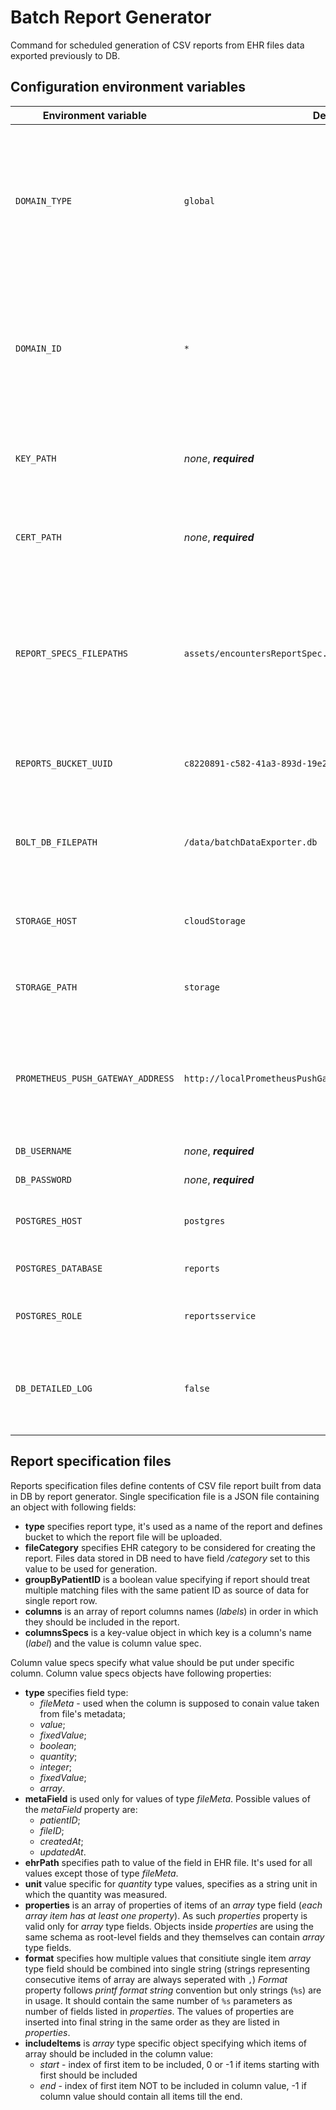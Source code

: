 # Batch Report Generator

Command for scheduled generation of CSV reports from EHR files data exported previously to DB.

## Configuration environment variables

| Environment variable              | Default value                                                     | Description                                                                                                                            |
| --------------------------------- | ----------------------------------------------------------------- | -------------------------------------------------------------------------------------------------------------------------------------- |
| `DOMAIN_TYPE`                     | `global`                                                          | _Domain in which component is operating, normally it should be 'cloud' for all cloud components and 'clinic' for local components._    |
| `DOMAIN_ID`                       | `*`                                                               | _Domain in which component is operating, normally it should be '_' for all cloud components and clinic ID for local components.\*      |
| `KEY_PATH`                        | _none_, **_required_**                                            | _Path to service's private key (PEM-formatted file)._                                                                                  |
| `CERT_PATH`                       | _none_, **_required_**                                            | _Path to service's public key (PEM-formatted file)._                                                                                   |
| `REPORT_SPECS_FILEPATHS`          | `assets/encountersReportSpec.json,assets/patientsReportSpec.json` | _*Path to JSON files defining CSV reports. If starts with "assets/" the file is assumed to be a bundled in the binary as an asset. *._ |
| `REPORTS_BUCKET_UUID`             | `c8220891-c582-41a3-893d-19e211985db5`                            | _*UUID of storage bucket in which reports are stored.*._                                                                               |
| `BOLT_DB_FILEPATH`                | `/data/batchDataExporter.db`                                      | _Path to Bolt DB file in which command saves file UUIDs for report types._                                                             |
| `STORAGE_HOST`                    | `cloudStorage`                                                    | _Hostname of storage API where reports CSV files are stored._                                                                          |
| `STORAGE_PATH`                    | `storage`                                                         | _Root path of storage API where reports CSV files are stored._                                                                         |  |  |
| `PROMETHEUS_PUSH_GATEWAY_ADDRESS` | `http://localPrometheusPushGateway:9091`                          | _Full address of Prometheus Push Gateway to push metrics from a single run of the command._                                            |
| `DB_USERNAME`                     | _none_, **_required_**                                            | _PostgreSQL DB username._                                                                                                              |
| `DB_PASSWORD`                     | _none_, **_required_**                                            | _PostgreSQL DB password._                                                                                                              |
| `POSTGRES_HOST`                   | `postgres`                                                        | _Hostname on which postgres is exposed on._                                                                                            |
| `POSTGRES_DATABASE`               | `reports`                                                         | _Postgres database to connect to._                                                                                                     |
| `POSTGRES_ROLE`                   | `reportsservice`                                                  | _Postgres role to assume once connected._                                                                                              |
| `DB_DETAILED_LOG`                 | `false`                                                           | _Allows to enable detailed DB statements log, otherwise only errors are printed._                                                      |

## Report specification files

Reports specification files define contents of CSV file report built from data in DB by report generator. Single specification file is a JSON file containing an object with following fields:

*   **type** specifies report type, it's used as a name of the report and defines bucket to which the report file will be uploaded.
*   **fileCategory** specifies EHR category to be considered for creating the report. Files data stored in DB need to have field _/category_ set to this value to be used for generation.
*   **groupByPatientID** is a boolean value specifying if report should treat multiple matching files with the same patient ID as source of data for single report row.
*   **columns** is an array of report columns names (_labels_) in order in which they should be included in the report.
*   **columnsSpecs** is a key-value object in which key is a column's name (_label_) and the value is column value spec.

Column value specs specify what value should be put under specific column. Column value specs objects have following properties:

*   **type** specifies field type:
    *   _fileMeta_ - used when the column is supposed to conain value taken from file's metadata;
    *   _value_;
    *   _fixedValue_;
    *   _boolean_;
    *   _quantity_;
    *   _integer_;
    *   _fixedValue_;
    *   _array_.
*   **metaField** is used only for values of type _fileMeta_. Possible values of the _metaField_ property are:
    *   _patientID_;
    *   _fileID_;
    *   _createdAt_;
    *   _updatedAt_.
*   **ehrPath** specifies path to value of the field in EHR file. It's used for all values except those of type _fileMeta_.
*   **unit** value specific for _quantity_ type values, specifies as a string unit in which the quantity was measured.
*   **properties** is an array of properties of items of an _array_ type field (_each array item has at least one property_). As such _properties_ property is valid only for _array_ type fields. Objects inside _properties_ are using the same schema as root-level fields and they themselves can contain _array_ type fields.
*   **format** specifies how multiple values that consitiute single item _array_ type field should be combined into single string (strings representing consecutive items of array are always seperated with `,`) _Format_ property follows _printf format string_ convention but only strings (`%s`) are in usage. It should contain the same number of `%s` parameters as number of fields listed in _properties_. The values of properties are inserted into final string in the same order as they are listed in _properties_.
*   **includeItems** is _array_ type specific object specifying which items of array should be included in the column value:
    *   _start_ - index of first item to be included, 0 or -1 if items starting with first should be included
    *   _end_ - index of first item NOT to be included in column value, -1 if column value should contain all items till the end.
